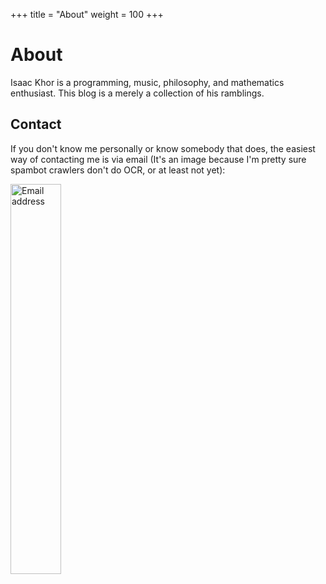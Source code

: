 +++ 
title = "About" 
weight = 100
+++

# About

Isaac Khor is a programming, music, philosophy, and mathematics enthusiast. This
blog is a merely a collection of his ramblings.

## Contact

If you don't know me personally or know somebody that does, the easiest way of
contacting me is via email (It's an image because I'm pretty sure spambot
crawlers don't do OCR, or at least not yet):

<img style="height: 40%; width: 40%;" src="/about/contact.png" alt="Email
address">